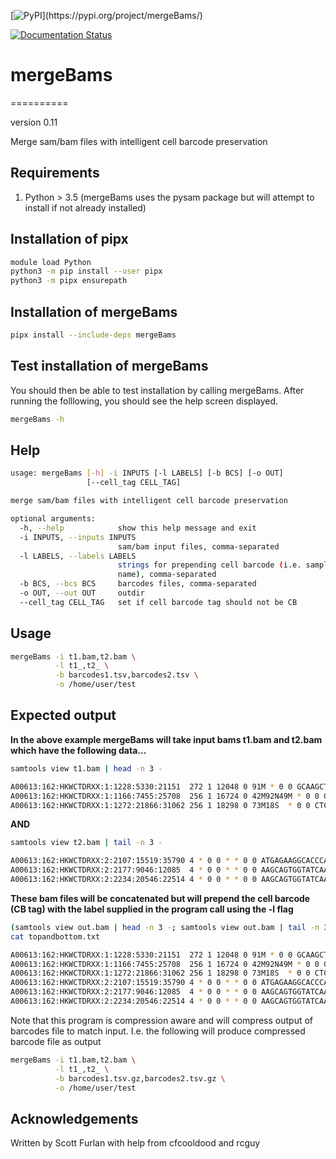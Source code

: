 [![PyPI](https://img.shields.io/pypi/v/simplesam.svg?)](https://pypi.org/project/mergeBams/)
<!-- [![Build Status](https://travis-ci.org/mdshw5/simplesam.svg?branch=master)](https://travis-ci.org/mdshw5/simplesam) -->
[![Documentation Status](https://readthedocs.org/projects/mergeBams/badge/?version=latest)](https://mergeBams.readthedocs.io/en/latest/?badge=latest)

# mergeBams
==========

version 0.11

Merge sam/bam files with intelligent cell barcode preservation

## Requirements

1. Python > 3.5 (mergeBams uses the pysam package but will attempt to install if not already installed)

## Installation of pipx

```bash
module load Python
python3 -m pip install --user pipx
python3 -m pipx ensurepath

```
## Installation of mergeBams

```bash
pipx install --include-deps mergeBams
```

## Test installation of mergeBams

You should then be able to test installation by calling mergeBams.  After running the folllowing, you should see the help screen displayed.

```bash
mergeBams -h
```



## Help

```bash
usage: mergeBams [-h] -i INPUTS [-l LABELS] [-b BCS] [-o OUT]
                 [--cell_tag CELL_TAG]

merge sam/bam files with intelligent cell barcode preservation

optional arguments:
  -h, --help            show this help message and exit
  -i INPUTS, --inputs INPUTS
                        sam/bam input files, comma-separated
  -l LABELS, --labels LABELS
                        strings for prepending cell barcode (i.e. sample
                        name), comma-separated
  -b BCS, --bcs BCS     barcodes files, comma-separated
  -o OUT, --out OUT     outdir
  --cell_tag CELL_TAG   set if cell barcode tag should not be CB
```

## Usage

```bash
mergeBams -i t1.bam,t2.bam \
          -l t1_,t2_ \
          -b barcodes1.tsv,barcodes2.tsv \
          -o /home/user/test
```

## Expected output

**In the above example mergeBams will take input bams t1.bam and t2.bam which have the following data...**

```bash
samtools view t1.bam | head -n 3 -
```

```bash
A00613:162:HKWCTDRXX:1:1228:5330:21151  272 1 12048 0 91M * 0 0 GCAAGCTGAGCACTGGAGTGGAGTTTTCCTGTGGAGAGGAGCCATGCCTAGAGTGGGATGGGCCATTGTTCATCTTCTGGCCCCTGTTGTC FFFFFFFFFFFFFFFFFFFFFFFFFFFFFFFFFFFFFFFFFFFFFFFFFFFFFFFFFFFFFFFFFFFFFFFFFFFFFFFFFFFFFFFFFFF NH:i:7  HI:i:4  AS:i:89 nM:i:0  RE:A:I  li:i:0  BC:Z:GCTGTCCA QT:Z:FFFFFFFF CR:Z:ACACCAAAGGTTCCTA CY:Z:FFFFFFFFFFFFFFFF CB:Z:ACACCAAAGGTTCCTA-1 UR:Z:ACCAGTCGGT UY:Z:FFFFFFFFFF UB:Z:ACCAGTCGGT RG:Z:B1_GEX:0:1:HKWCTDRXX:1
A00613:162:HKWCTDRXX:1:1166:7455:25708  256 1 16724 0 42M92N49M * 0 0 GTGGGGGCGGTGGTGGTGCTGTTAGTACCCCATCTTGTAGGTCTTGAGAGGCTCGGCTACCTCAGTGTGGAAGGTGGGCAGTTCTGGAATG FFFFFFFFFFFFFFFFFFFFFFFFFFFFFFFFFFFFFFFFFFFFFFFFFFFFFFFFFFFFFFFFFFFFFFFFFFFFFFFFFFFFFFFFFFF NH:i:6  HI:i:4  AS:i:85 nM:i:2  RE:A:I  li:i:0  BC:Z:TTGAGATC QT:Z:FFFFFFFF CR:Z:TTTATGCGTCGCCATG CY:Z:FFFFFFFFFFFFFFFFCB:Z:TTTATGCGTCGCCATG-1  UR:Z:CTAGTTGCGC UY:Z:FFFFFFFFFF UB:Z:CTAGTTGCGC RG:Z:B1_GEX:0:1:HKWCTDRXX:1
A00613:162:HKWCTDRXX:1:1272:21866:31062 256 1 18298 0 73M18S  * 0 0 CTCAATCTTGGCCTGGGCCAAGGAGACCTTCTCTCCAATGGCCTGCACCTGGCTCCGGCTCTGCTCTACCTGCGAAGTTGCTCGGCGCCCT FFFFFFFFFFFFF:FFFFFFFFFFFFFFFFFFFFFFF:FFFFFFFFFFFFFFFFFFFFFFFFFFFFFFFFFFFFFFFFFFFFFFFFFFFFF NH:i:8  HI:i:5  AS:i:71 nM:i:0  RE:A:I  li:i:0  BC:Z:TTGAGATC QT:Z::FFFFFFF CR:Z:AACTGGTAGAGTGACC CY:Z:FFFFFFFFF:FFFFFF CB:Z:AACTGGTAGAGTGACC-1 UR:Z:GTTCACCATA UY:Z:FFFFFFFFFF UB:Z:GTTCACCATA RG:Z:B1_GEX:0:1:HKWCTDRXX:1
```

**AND**

```bash
samtools view t2.bam | tail -n 3 -
```

```bash
A00613:162:HKWCTDRXX:2:2107:15519:35790 4 * 0 0 * * 0 0 ATGAGAAGGCACCCAAGCTTTACCAATAACACCATAAGGATAGGTGCGTACACCACACGCCTCAAACGGCCCCAGATAACTGGTGTCGTCC F:F:,,:,:,,FF,F,:F:F:,FF,,FFF,,,,,,,,:F::,,:,,,F,:,FFF,,,F,:,:::,:F,,FF,,,FFF,FF,,FFF,,F,:: NH:i:0  HI:i:0  AS:i:18 nM:i:1  uT:A:1  xf:i:0  li:i:0  BC:Z:TGGAAGGT QT:Z:FF,,F,:F CR:Z:TTTGTCATCCGTTGTC CY:Z:F,FFF:,FF:F:FFFFCB:Z:TTTGTCATCCGTTGTC-1  UR:Z:TCCCGCTCAT UY:Z:FFFFFFFFFF UB:Z:TCCCGCTCAT RG:Z:B2_GEX:0:1:HKWCTDRXX:2
A00613:162:HKWCTDRXX:2:2177:9046:12085  4 * 0 0 * * 0 0 AAGCAGTGGTATCAACGCAGAGTACTTTTTTTTTTTTTTTTTTTTTTTTTTTTTTTTTTTTTTTTTTTTTTTTTTTTTTTTTTTTTATATT FFFFF:FFFFFFFFFFFFFFFFFFFFFFFFFFFFFFFFFFFFFF:FFFFFFFFFFFFFFF:F:F:FFFFFFFFFFFFFFFFFFFF:,F,:, NH:i:0  HI:i:0  AS:i:46 nM:i:0  uT:A:1  xf:i:0  li:i:0  BC:Z:GCATCTCC QT:Z:FFFFFFFF CR:Z:TTTGTCATCCTGCAGG CY:Z:F:FFFFFFFF:FF:FFCB:Z:TTTGTCATCCTGCAGG-1  UR:Z:CTGCCTATCA UY:Z:FFFFFFFFFF UB:Z:CTGCCTATCA RG:Z:B2_GEX:0:1:HKWCTDRXX:2
A00613:162:HKWCTDRXX:2:2234:20546:22514 4 * 0 0 * * 0 0 AAGCAGTGGTATCAACGCAGAGTACTTTTTTTTTTTTTTTTTTTTTTTTTTTTTTTTAGTAAAAAACACCCCCGGTGGGGGGTGGGTAATT FFFFFFFFFFFFFFFFFFFFFFFFFFFFFFFFFF:FFFFFFFFFFFFFFFFFFFFFF,,:,F:,F,,:,,FF,::,,,FF,,,,::,,,,F NH:i:0  HI:i:0  AS:i:36 nM:i:0  uT:A:1  xf:i:0  li:i:0  BC:Z:AACGTCAA QT:Z:FFFFFFFF CR:Z:TTTGTCATCGGTTCGG CY:Z:FFFFFFFFFFFFFFFFCB:Z:TTTGTCATCGGTTCGG-1  UR:Z:GCACTGCGAG UY:Z:FF:FFFFF:F UB:Z:GCACTGCGAG RG:Z:B2_GEX:0:1:HKWCTDRXX:2
```

**These bam files will be concatenated but will prepend the cell barcode (CB tag) with the label supplied in the program call using the -l flag**

```bash
(samtools view out.bam | head -n 3 -; samtools view out.bam | tail -n 3 -) > topandbottom.txt
cat topandbottom.txt
```

```bash
A00613:162:HKWCTDRXX:1:1228:5330:21151  272 1 12048 0 91M * 0 0 GCAAGCTGAGCACTGGAGTGGAGTTTTCCTGTGGAGAGGAGCCATGCCTAGAGTGGGATGGGCCATTGTTCATCTTCTGGCCCCTGTTGTC FFFFFFFFFFFFFFFFFFFFFFFFFFFFFFFFFFFFFFFFFFFFFFFFFFFFFFFFFFFFFFFFFFFFFFFFFFFFFFFFFFFFFFFFFFF NH:i:7  HI:i:4  AS:i:89 nM:i:0  RE:A:I  li:i:0  BC:Z:GCTGTCCA QT:Z:FFFFFFFF CR:Z:ACACCAAAGGTTCCTA CY:Z:FFFFFFFFFFFFFFFF UR:Z:ACCAGTCGGT UY:Z:FFFFFFFFFF UB:Z:ACCAGTCGGT RG:Z:B1_GEX:0:1:HKWCTDRXX:1 CB:Z:t1_ACACCAAAGGTTCCTA-1
A00613:162:HKWCTDRXX:1:1166:7455:25708  256 1 16724 0 42M92N49M * 0 0 GTGGGGGCGGTGGTGGTGCTGTTAGTACCCCATCTTGTAGGTCTTGAGAGGCTCGGCTACCTCAGTGTGGAAGGTGGGCAGTTCTGGAATG FFFFFFFFFFFFFFFFFFFFFFFFFFFFFFFFFFFFFFFFFFFFFFFFFFFFFFFFFFFFFFFFFFFFFFFFFFFFFFFFFFFFFFFFFFF NH:i:6  HI:i:4  AS:i:85 nM:i:2  RE:A:I  li:i:0  BC:Z:TTGAGATC QT:Z:FFFFFFFF CR:Z:TTTATGCGTCGCCATG CY:Z:FFFFFFFFFFFFFFFFUR:Z:CTAGTTGCGC  UY:Z:FFFFFFFFFF UB:Z:CTAGTTGCGC RG:Z:B1_GEX:0:1:HKWCTDRXX:1 CB:Z:t1_TTTATGCGTCGCCATG-1
A00613:162:HKWCTDRXX:1:1272:21866:31062 256 1 18298 0 73M18S  * 0 0 CTCAATCTTGGCCTGGGCCAAGGAGACCTTCTCTCCAATGGCCTGCACCTGGCTCCGGCTCTGCTCTACCTGCGAAGTTGCTCGGCGCCCT FFFFFFFFFFFFF:FFFFFFFFFFFFFFFFFFFFFFF:FFFFFFFFFFFFFFFFFFFFFFFFFFFFFFFFFFFFFFFFFFFFFFFFFFFFF NH:i:8  HI:i:5  AS:i:71 nM:i:0  RE:A:I  li:i:0  BC:Z:TTGAGATC QT:Z::FFFFFFF CR:Z:AACTGGTAGAGTGACC CY:Z:FFFFFFFFF:FFFFFF UR:Z:GTTCACCATA UY:Z:FFFFFFFFFF UB:Z:GTTCACCATA RG:Z:B1_GEX:0:1:HKWCTDRXX:1 CB:Z:t1_AACTGGTAGAGTGACC-1
A00613:162:HKWCTDRXX:2:2107:15519:35790 4 * 0 0 * * 0 0 ATGAGAAGGCACCCAAGCTTTACCAATAACACCATAAGGATAGGTGCGTACACCACACGCCTCAAACGGCCCCAGATAACTGGTGTCGTCC F:F:,,:,:,,FF,F,:F:F:,FF,,FFF,,,,,,,,:F::,,:,,,F,:,FFF,,,F,:,:::,:F,,FF,,,FFF,FF,,FFF,,F,:: NH:i:0  HI:i:0  AS:i:18 nM:i:1  uT:A:1  xf:i:0  li:i:0  BC:Z:TGGAAGGT QT:Z:FF,,F,:F CR:Z:TTTGTCATCCGTTGTC CY:Z:F,FFF:,FF:F:FFFFUR:Z:TCCCGCTCAT  UY:Z:FFFFFFFFFF UB:Z:TCCCGCTCAT RG:Z:B2_GEX:0:1:HKWCTDRXX:2 CB:Z:t2_TTTGTCATCCGTTGTC-1
A00613:162:HKWCTDRXX:2:2177:9046:12085  4 * 0 0 * * 0 0 AAGCAGTGGTATCAACGCAGAGTACTTTTTTTTTTTTTTTTTTTTTTTTTTTTTTTTTTTTTTTTTTTTTTTTTTTTTTTTTTTTTATATT FFFFF:FFFFFFFFFFFFFFFFFFFFFFFFFFFFFFFFFFFFFF:FFFFFFFFFFFFFFF:F:F:FFFFFFFFFFFFFFFFFFFF:,F,:, NH:i:0  HI:i:0  AS:i:46 nM:i:0  uT:A:1  xf:i:0  li:i:0  BC:Z:GCATCTCC QT:Z:FFFFFFFF CR:Z:TTTGTCATCCTGCAGG CY:Z:F:FFFFFFFF:FF:FFUR:Z:CTGCCTATCA  UY:Z:FFFFFFFFFF UB:Z:CTGCCTATCA RG:Z:B2_GEX:0:1:HKWCTDRXX:2 CB:Z:t2_TTTGTCATCCTGCAGG-1
A00613:162:HKWCTDRXX:2:2234:20546:22514 4 * 0 0 * * 0 0 AAGCAGTGGTATCAACGCAGAGTACTTTTTTTTTTTTTTTTTTTTTTTTTTTTTTTTAGTAAAAAACACCCCCGGTGGGGGGTGGGTAATT FFFFFFFFFFFFFFFFFFFFFFFFFFFFFFFFFF:FFFFFFFFFFFFFFFFFFFFFF,,:,F:,F,,:,,FF,::,,,FF,,,,::,,,,F NH:i:0  HI:i:0  AS:i:36 nM:i:0  uT:A:1  xf:i:0  li:i:0  BC:Z:AACGTCAA QT:Z:FFFFFFFF CR:Z:TTTGTCATCGGTTCGG CY:Z:FFFFFFFFFFFFFFFFUR:Z:GCACTGCGAG  UY:Z:FF:FFFFF:F UB:Z:GCACTGCGAG RG:Z:B2_GEX:0:1:HKWCTDRXX:2 CB:Z:t2_TTTGTCATCGGTTCGG-1
```


Note that this program is compression aware and will compress output of barcodes file to match input. I.e. the following will produce compressed barcode file as output

```bash
mergeBams -i t1.bam,t2.bam \
          -l t1_,t2_ \
          -b barcodes1.tsv.gz,barcodes2.tsv.gz \
          -o /home/user/test
```


## Acknowledgements

Written by Scott Furlan with help from cfcooldood and rcguy